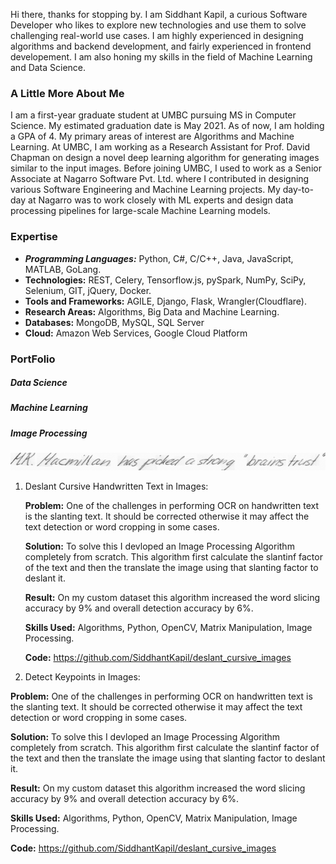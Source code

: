 
Hi there, thanks for stopping by. I am Siddhant Kapil, a curious Software Developer who likes to explore new technologies and use them to solve challenging real-world use cases. I am highly experienced in designing algorithms and backend development, and fairly experienced in frontend developement. I am also honing my skills in the field of Machine Learning and Data Science.

### A Little More About Me

I am a first-year graduate student at UMBC pursuing MS in Computer Science. My estimated graduation date is May 2021. As of now, I am holding a GPA of 4. My primary areas of interest are Algorithms and Machine Learning. At UMBC, I am working as a Research Assistant for Prof. David Chapman on design a novel deep learning algorithm for generating images similar to the input images. 
Before joining UMBC, I used to work as a Senior Associate at Nagarro Software Pvt. Ltd. where I contributed in designing various Software Engineering and Machine Learning projects. My day-to-day at Nagarro was to work closely with ML experts and design data processing pipelines for large-scale Machine Learning models.  


### Expertise
* ___Programming Languages:___ Python, C#, C/C++, Java, JavaScript, MATLAB, GoLang.
* __Technologies:__ REST, Celery, Tensorflow.js, pySpark, NumPy, SciPy, Selenium, GIT, jQuery, Docker.
* __Tools and Frameworks:__ AGILE, Django, Flask, Wrangler(Cloudflare).
* __Research Areas:__ Algorithms, Big Data and Machine Learning.
* __Databases:__ MongoDB, MySQL, SQL Server
* __Cloud:__ Amazon Web Services, Google Cloud Platform


### PortFolio

##### Data Science

##### Machine Learning

##### Image Processing

![](result_deslant.gif)
1) Deslant Cursive Handwritten Text in Images: 

   __Problem:__ One of the challenges in performing OCR on handwritten text is the slanting text. It should be corrected otherwise it may affect the text detection or word cropping in some cases. 

   __Solution:__ To solve this I devloped an Image Processing Algorithm completely from scratch. This algorithm first calculate the slantinf factor of the text and then the translate the image using that slanting factor to deslant it.

   __Result:__ On my custom dataset this algorithm increased the word slicing accuracy by 9% and overall detection accuracy by 6%.
   
   __Skills Used:__ Algorithms, Python, OpenCV, Matrix Manipulation, Image Processing.
   
   __Code:__ https://github.com/SiddhantKapil/deslant_cursive_images
   
 2) Detect Keypoints in Images: 

   __Problem:__ One of the challenges in performing OCR on handwritten text is the slanting text. It should be corrected otherwise it may affect the text detection or word cropping in some cases. 

   __Solution:__ To solve this I devloped an Image Processing Algorithm completely from scratch. This algorithm first calculate the slantinf factor of the text and then the translate the image using that slanting factor to deslant it.

   __Result:__ On my custom dataset this algorithm increased the word slicing accuracy by 9% and overall detection accuracy by 6%.
   
   __Skills Used:__ Algorithms, Python, OpenCV, Matrix Manipulation, Image Processing.
   
   __Code:__ https://github.com/SiddhantKapil/deslant_cursive_images
   
   
